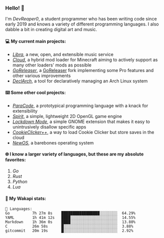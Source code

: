 ### Hello! 👋

I'm _DevReaper0_, a student programmer who has been writing code since early 2019 and knows a variety of different programming languages. I also dabble a bit in creating digital art and music.

#### 💻 My current main projects:

-   _[Libra](https://github.com/LibraMusic)_, a new, open, and extensible music service
-   _[Cloud](https://github.com/CloudLoaderMC/CloudLoader)_, a hybrid mod loader for Minecraft aiming to actively support as many other loaders' mods as possible
-   _[GoReleaser](https://github.com/DevReaper0/goreleaser)_, a [GoReleaser](https://github.com/goreleaser/goreleaser) fork implementing some Pro features and other various improvements
-   _[DeclArch](https://github.com/DevReaper0/declarch)_, a tool for declaratively managing an Arch Linux system

#### ⌨️ Some other cool projects:

-   _[ParaCode](https://github.com/ParaCodeLang/ParaCode)_, a prototypical programming language with a knack for extensibility
-   _[Spirit](https://gitlab.com/DevReaper0/SpiritEngine)_, a simple, lightweight 2D OpenGL game engine
-   _[Lockdown Mode](https://github.com/DevReaper0/GNOME-LockdownMode)_, a simple GNOME extension that makes it easy to unintrusively disallow specific apps
-   _[CookieClicker++](https://github.com/DevReaper0/CookieClickerPlusPlus)_, a way to load Cookie Clicker but store saves in the cloud
-   _[NewOS](https://github.com/DevReaper0/NewOS)_, a barebones operating system

#### 🌐 I know a larger variety of languages, but these are my absolute favorites:

1. _Go_
2. _Rust_
3. _Python_
4. _Lua_

#### 📡 My Wakapi stats:

```text
💾 Languages:
Go          7h 27m 8s    █████████████████░░░░░░░░  64.29%
YAML        1h 41m 12s   ████░░░░░░░░░░░░░░░░░░░░░  14.55%
Markdown    1h 36m 0s    ████░░░░░░░░░░░░░░░░░░░░░  13.80%
C           26m 58s      █░░░░░░░░░░░░░░░░░░░░░░░░  3.88%
gitcommit   20m 19s      █░░░░░░░░░░░░░░░░░░░░░░░░  2.92%
```
